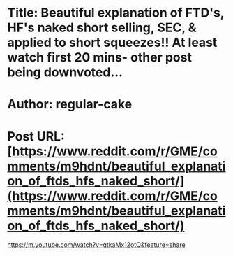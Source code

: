 # Title: Beautiful explanation of FTD's, HF's naked short selling, SEC, & applied to short squeezes!! At least watch first 20 mins- other post being downvoted...
# Author: regular-cake
# Post URL: [https://www.reddit.com/r/GME/comments/m9hdnt/beautiful_explanation_of_ftds_hfs_naked_short/](https://www.reddit.com/r/GME/comments/m9hdnt/beautiful_explanation_of_ftds_hfs_naked_short/)


https://m.youtube.com/watch?v=qtkaMx12otQ&feature=share